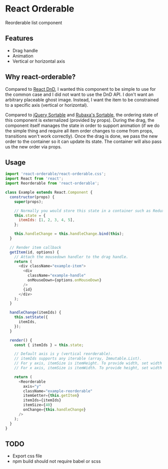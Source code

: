 # React Orderable
Reorderable list component

## Features
- Drag handle
- Animation
- Vertical or horizontal axis

## Why react-orderable?
Compared to [React DnD](https://github.com/gaearon/react-dnd), I wanted this component to be simple to use for the common case and I did not want to use the DnD API. I don't want an arbitrary placeable ghost image. Instead, I want the item to be constrained to a specific axis (vertical or horizontal).

Compared to [jQuery Sortable](https://jqueryui.com/sortable) and [Rubaxa's Sortable](https://rubaxa.github.io/Sortable), the ordering state of this component is externalized (provided by props). During the drag, the component itself manages the state in order to support animation (if we do the simple thing and require all item order changes to come from props, transitions won't work correctly). Once the drag is done, we pass the new order to the container so it can update its state. The container will also pass us the new order via props.

## Usage
```javascript
import 'react-orderable/react-orderable.css';
import React from 'react';
import Reorderable from 'react-orderable';

class Example extends React.Component {
  constructor(props) {
    super(props);

    // Normally you would store this state in a container such as Redux.
    this.state = {
      itemIds: [1, 2, 3, 4, 5],
    };

    this.handleChange = this.handleChange.bind(this);
  }

  // Render item callback
  getItem(id, options) {
    // Attach the mousedown handler to the drag handle.
    return (
      <div className="example-item">
        <div
          className="example-handle"
          onMouseDown={options.onMouseDown}
        />
        {id}
      </div>
    );
  }

  handleChange(itemIds) {
    this.setState({
      itemIds,
    });
  }

  render() {
    const { itemIds } = this.state;

    // Default axis is y (vertical reorderable).
    // itemIds supports any iterable (array, Immutable.List).
    // For y axis, itemSize is itemHeight. To provide width, set width via the className.
    // For x axis, itemSize is itemWidth. To provide height, set width via the className.

    return (
      <Reorderable
        axis="y"
        className="example-reorderable"
        itemGetter={this.getItem}
        itemIds={itemIds}
        itemSize={40}
        onChange={this.handleChange}
      />
    );
  }
}
```

## TODO
- Export css file
- npm build should not require babel or scss
